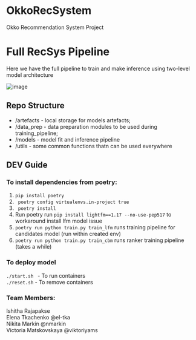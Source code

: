 # OkkoRecSystem

Okko Recommendation System Project

# Full RecSys Pipeline
Here we have the full pipeline to train and make inference using two-level model architecture

![image](https://user-images.githubusercontent.com/38528963/230792021-0e406ed5-6fe7-4177-ac20-52881d869864.png)


## Repo Structure
- /artefacts - local storage for models artefacts;
- /data_prep - data preparation modules to be used during training_pipeline;
- /models - model fit and inference pipeline
- /utils - some common functions thatn can be used everywhere

## DEV Guide  

### To install dependencies from poetry:
1. ``` pip install poetry ```  
2. ``` poetry config virtualenvs.in-project true```  
3. ``` poetry install```  
4.  Run poetry run ```pip install lightfm==1.17 --no-use-pep517``` to workaround install lfm model issue  
5. ``` poetry run python train.py train_lfm ``` runs training pipeline for candidates model (run within created env)  
6. ``` poetry run python train.py train_cbm ``` runs ranker training pipeline (takes a while)  
  
### To deploy model
```./start.sh ``` - To run containers  
```./reset.sh``` - To remove containers  

### Team Members:  
  
Ishitha Rajapakse  
Elena Tkachenko @el-tka  
Nikita Markin @nmarkin  
Victoria Matskovskaya @viktoriyams  


